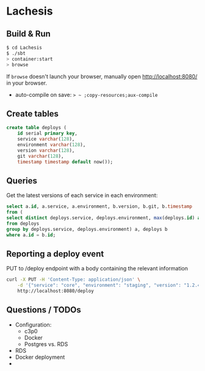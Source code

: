 # Lachesis #

## Build & Run ##

```sh
$ cd Lachesis
$ ./sbt
> container:start
> browse
```

If `browse` doesn't launch your browser, manually open [http://localhost:8080/](http://localhost:8080/) in your browser.

* auto-compile on save: `> ~ ;copy-resources;aux-compile`

## Create tables ##

```sql
create table deploys (
    id serial primary key,
    service varchar(128),
    environment varchar(128),
    version varchar(128),
    git varchar(128),
    timestamp timestamp default now());
```

## Queries ##

Get the latest versions of each service in each environment:
```sql
select a.id, a.service, a.environment, b.version, b.git, b.timestamp
from (
select distinct deploys.service, deploys.environment, max(deploys.id) as id
from deploys
group by deploys.service, deploys.environment) a, deploys b
where a.id = b.id;
```

## Reporting a deploy event ##

PUT to /deploy endpoint with a body containing the relevant information
```sh
curl -X PUT -H 'Content-Type: application/json' \
    -d '{"service": "core", "environment": "staging", "version": "1.2.4", "git": "optional"}' \
    http://localhost:8080/deploy
```

## Questions / TODOs ##
* Configuration:
    * c3p0
    * Docker
    * Postgres vs. RDS
* RDS
* Docker deployment
* 
